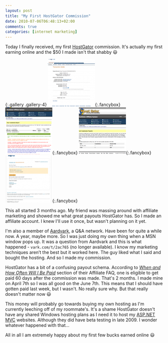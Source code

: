 ```yaml
---
layout: post
title: "My First HostGator Commission"
date: 2010-07-06T06:48:13+02:00
comments: true
categories: [internet marketing]
---
```


Today I finally received, my first [HostGator][hostgator] commission. It's actually my first earning online and the $50 I made isn't that shabby :smiley:

{:.gallery .gallery-4}
[![PayPal HostGator Transaction][img-paypal-thumb]][img-paypal]{:.fancybox}
[![HostGator Commissions][img-hg-comm-thumb]][img-hg-comm]{:.fancybox}
[![HostGator Commission Pay-outs][img-hg-thumb]][img-hg]{:.fancybox}
[![Email from PayPal][img-email-thumb]][img-email]{:.fancybox}

This all started 3 months ago. My friend was massing around with affiliate marketing and showed me what great payouts HostGator has. So I made an affiliate account. I knew I'll use it once, but wasn't planning on it yet.

I'm also a member of [Aardvark][], a Q&A network. Have been for quite a while now. A year, maybe more. So I was just doing my own thing when a MSN window pops up. It was a question from Aardvark and this is what happened - `vark.com/t/2ac765` (no longer available). I know my marketing techniques aren’t the best but it worked here. The guy liked what I said and bought the hosting. And so I made my commission.

HostGator has a bit of a confusing payout schema. According to *[When and How Often Will I Be Paid][hg-paid]* section of their Affiliate FAQ, one is eligible to get paid 60 days after the commission was made. That's 2 months. I made mine on April 7th so I was all good on the June 7th. This means that I should have gotten paid last week, but I wasn't. No really sure why. But that really doesn't matter now :smiley:

This money will probably go towards buying my own hosting as I'm currently leeching off of my roommate's. It's a shame HostGator doesn't have any shared Windows hosting plans as I need it to host my [ASP.NET MVC][aspnet-mvc] websites. Although they did have beta testing in late 2009. I wonder whatever happened with that...

All in all I am extremely happy about my first few bucks earned online :smiley:

[hostgator]: http://secure.hostgator.com/~affiliat/cgi-bin/affiliates/clickthru.cgi?id=gligoran
[img-paypal-thumb]: /images/thumbs/hg-commission-paypal.png
[img-paypal]: /images/hg-commission-paypal.png "PayPal HostGator Transaction"
[img-hg-comm-thumb]: /images/thumbs/hg-commissions.png
[img-hg-comm]: /images/hg-commissions.png "HostGator Commissions"
[img-hg-thumb]: /images/thumbs/hg-commission-payouts.png
[img-hg]: /images/hg-commission-payouts.png "HostGator Commission Payouts"
[img-email-thumb]: /images/thumbs/hg-commission-email.png
[img-email]: /images/hg-commission-email.png "Email from PayPal"
[aardvark]: http://vark.com/ "Aardvark"
[hg-paid]: http://support.hostgator.com/articles/affiliates/when-and-how-often-will-i-be-paid
[aspnet-mvc]: http://www.asp.net/mvc/ "ASP.NET MVC Framework"
